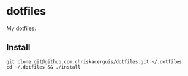 # dotfiles

My dotfiles.

## Install

```shell
git clone git@github.com:chriskacerguis/dotfiles.git ~/.dotfiles
cd ~/.dotfiles && ./install
```
